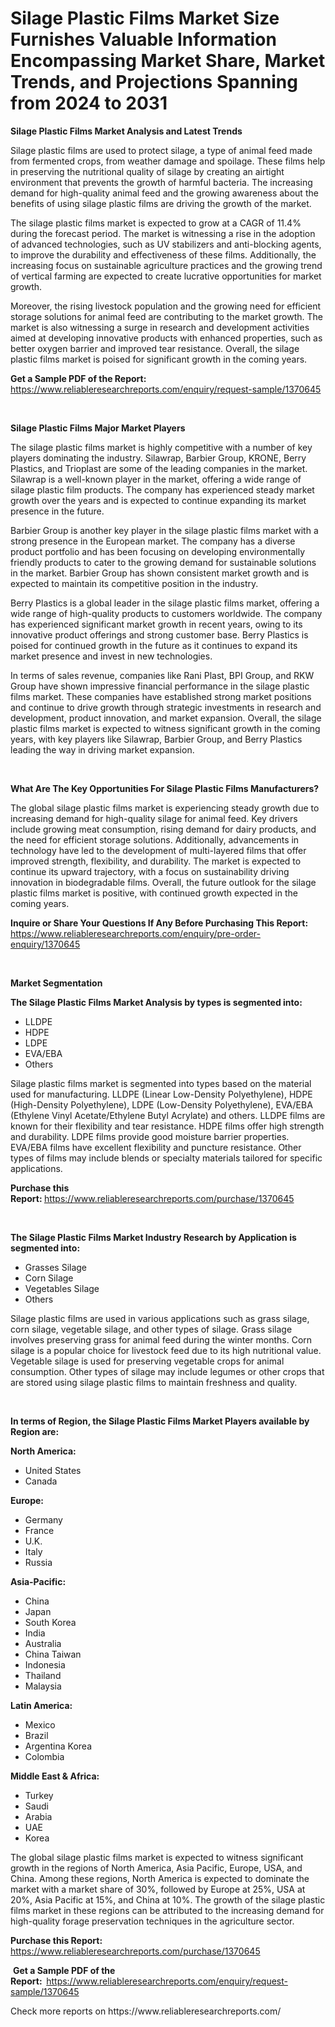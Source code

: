 <p><h1>Silage Plastic Films Market Size Furnishes Valuable Information Encompassing Market Share, Market Trends, and Projections Spanning from 2024 to 2031</h1></p><p><strong>Silage Plastic Films Market Analysis and Latest Trends</strong></p>
<p><p>Silage plastic films are used to protect silage, a type of animal feed made from fermented crops, from weather damage and spoilage. These films help in preserving the nutritional quality of silage by creating an airtight environment that prevents the growth of harmful bacteria. The increasing demand for high-quality animal feed and the growing awareness about the benefits of using silage plastic films are driving the growth of the market.</p><p>The silage plastic films market is expected to grow at a CAGR of 11.4% during the forecast period. The market is witnessing a rise in the adoption of advanced technologies, such as UV stabilizers and anti-blocking agents, to improve the durability and effectiveness of these films. Additionally, the increasing focus on sustainable agriculture practices and the growing trend of vertical farming are expected to create lucrative opportunities for market growth.</p><p>Moreover, the rising livestock population and the growing need for efficient storage solutions for animal feed are contributing to the market growth. The market is also witnessing a surge in research and development activities aimed at developing innovative products with enhanced properties, such as better oxygen barrier and improved tear resistance. Overall, the silage plastic films market is poised for significant growth in the coming years.</p></p>
<p><strong>Get a Sample PDF of the Report:&nbsp;</strong> <a href="https://www.reliableresearchreports.com/enquiry/request-sample/1370645">https://www.reliableresearchreports.com/enquiry/request-sample/1370645</a></p>
<p>&nbsp;</p>
<p><strong>Silage Plastic Films Major Market Players</strong></p>
<p><p>The silage plastic films market is highly competitive with a number of key players dominating the industry. Silawrap, Barbier Group, KRONE, Berry Plastics, and Trioplast are some of the leading companies in the market. Silawrap is a well-known player in the market, offering a wide range of silage plastic film products. The company has experienced steady market growth over the years and is expected to continue expanding its market presence in the future.</p><p>Barbier Group is another key player in the silage plastic films market with a strong presence in the European market. The company has a diverse product portfolio and has been focusing on developing environmentally friendly products to cater to the growing demand for sustainable solutions in the market. Barbier Group has shown consistent market growth and is expected to maintain its competitive position in the industry.</p><p>Berry Plastics is a global leader in the silage plastic films market, offering a wide range of high-quality products to customers worldwide. The company has experienced significant market growth in recent years, owing to its innovative product offerings and strong customer base. Berry Plastics is poised for continued growth in the future as it continues to expand its market presence and invest in new technologies.</p><p>In terms of sales revenue, companies like Rani Plast, BPI Group, and RKW Group have shown impressive financial performance in the silage plastic films market. These companies have established strong market positions and continue to drive growth through strategic investments in research and development, product innovation, and market expansion. Overall, the silage plastic films market is expected to witness significant growth in the coming years, with key players like Silawrap, Barbier Group, and Berry Plastics leading the way in driving market expansion.</p></p>
<p>&nbsp;</p>
<p><strong>What Are The Key Opportunities For Silage Plastic Films Manufacturers?</strong></p>
<p><p>The global silage plastic films market is experiencing steady growth due to increasing demand for high-quality silage for animal feed. Key drivers include growing meat consumption, rising demand for dairy products, and the need for efficient storage solutions. Additionally, advancements in technology have led to the development of multi-layered films that offer improved strength, flexibility, and durability. The market is expected to continue its upward trajectory, with a focus on sustainability driving innovation in biodegradable films. Overall, the future outlook for the silage plastic films market is positive, with continued growth expected in the coming years.</p></p>
<p><strong>Inquire or Share Your Questions If Any Before Purchasing This Report:</strong> <a href="https://www.reliableresearchreports.com/enquiry/pre-order-enquiry/1370645">https://www.reliableresearchreports.com/enquiry/pre-order-enquiry/1370645</a></p>
<p>&nbsp;</p>
<p><strong>Market Segmentation</strong></p>
<p><strong>The Silage Plastic Films Market Analysis by types is segmented into:</strong></p>
<p><ul><li>LLDPE</li><li>HDPE</li><li>LDPE</li><li>EVA/EBA</li><li>Others</li></ul></p>
<p><p>Silage plastic films market is segmented into types based on the material used for manufacturing. LLDPE (Linear Low-Density Polyethylene), HDPE (High-Density Polyethylene), LDPE (Low-Density Polyethylene), EVA/EBA (Ethylene Vinyl Acetate/Ethylene Butyl Acrylate) and others. LLDPE films are known for their flexibility and tear resistance. HDPE films offer high strength and durability. LDPE films provide good moisture barrier properties. EVA/EBA films have excellent flexibility and puncture resistance. Other types of films may include blends or specialty materials tailored for specific applications.</p></p>
<p><strong>Purchase this Report:&nbsp;</strong><a href="https://www.reliableresearchreports.com/purchase/1370645">https://www.reliableresearchreports.com/purchase/1370645</a></p>
<p>&nbsp;</p>
<p><strong>The Silage Plastic Films Market Industry Research by Application is segmented into:</strong></p>
<p><ul><li>Grasses Silage</li><li>Corn Silage</li><li>Vegetables Silage</li><li>Others</li></ul></p>
<p><p>Silage plastic films are used in various applications such as grass silage, corn silage, vegetable silage, and other types of silage. Grass silage involves preserving grass for animal feed during the winter months. Corn silage is a popular choice for livestock feed due to its high nutritional value. Vegetable silage is used for preserving vegetable crops for animal consumption. Other types of silage may include legumes or other crops that are stored using silage plastic films to maintain freshness and quality.</p></p>
<p>&nbsp;</p>
<p><strong>In terms of Region, the Silage Plastic Films Market Players available by Region are:</strong></p>
<p>
    <p> <strong> North America: </strong>
        <ul>
            <li>United States</li>
            <li>Canada</li>
        </ul>
        </p> 
    <p> <strong> Europe: </strong>
        <ul>
            <li>Germany</li>
            <li>France</li>
            <li>U.K.</li>
            <li>Italy</li>
            <li>Russia</li>
        </ul>
        </p> 
    <p> <strong> Asia-Pacific: </strong>
        <ul>
            <li>China</li>
            <li>Japan</li>
            <li>South Korea</li>
            <li>India</li>
            <li>Australia</li>
            <li>China Taiwan</li>
            <li>Indonesia</li>
            <li>Thailand</li>
            <li>Malaysia</li>
        </ul>
        </p> 
    <p> <strong> Latin America: </strong>
        <ul>
            <li>Mexico</li>
            <li>Brazil</li>
            <li>Argentina Korea</li>
            <li>Colombia</li>
        </ul>
        </p> 
    <p> <strong> Middle East & Africa: </strong>
        <ul>
            <li>Turkey</li>
            <li>Saudi</li>
            <li>Arabia</li>
            <li>UAE</li>
            <li>Korea</li>
        </ul>
    </p>
    </p>
<p><p>The global silage plastic films market is expected to witness significant growth in the regions of North America, Asia Pacific, Europe, USA, and China. Among these regions, North America is expected to dominate the market with a market share of 30%, followed by Europe at 25%, USA at 20%, Asia Pacific at 15%, and China at 10%. The growth of the silage plastic films market in these regions can be attributed to the increasing demand for high-quality forage preservation techniques in the agriculture sector.</p></p>
<p><strong>Purchase this Report: </strong><a href="https://www.reliableresearchreports.com/purchase/1370645">https://www.reliableresearchreports.com/purchase/1370645</a></p>
<p>&nbsp;<strong>Get a Sample PDF of the Report:&nbsp;&nbsp;</strong><a href="https://www.reliableresearchreports.com/enquiry/request-sample/1370645">https://www.reliableresearchreports.com/enquiry/request-sample/1370645</a></p>
<p><strong></strong></p>
<p>Check more reports on https://www.reliableresearchreports.com/</p>